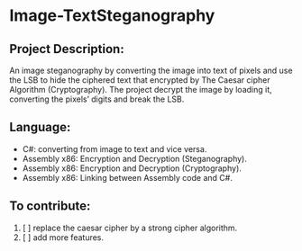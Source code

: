 # Image-TextSteganography
##	Project Description:
An image steganography by converting the image into text of pixels and use the LSB to hide the ciphered text that encrypted by The Caesar cipher Algorithm (Cryptography). The project decrypt the image by loading it, converting the pixels’ digits and break the LSB.
##	Language:
-	C#: converting from image to text and vice versa.
-	Assembly x86:  Encryption and Decryption (Steganography).
-	Assembly x86: Encryption and Decryption (Cryptography).
-	Assembly x86: Linking between Assembly code and C#.


## To contribute:
1. [ ] replace the caesar cipher by a strong cipher algorithm.
1. [ ] add more features.
